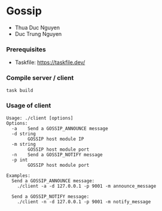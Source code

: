 # Gossip

- Thua Duc Nguyen
- Duc Trung Nguyen

### Prerequisites
- Taskfile: https://taskfile.dev/

### Compile server / client
```bash
task build
```

### Usage of client 

```
Usage: ./client [options]
Options:
  -a    Send a GOSSIP_ANNOUNCE message
  -d string
        GOSSIP host module IP
  -m string
        GOSSIP host module port
  -n    Send a GOSSIP_NOTIFY message
  -p int
        GOSSIP host module port

Examples:
  Send a GOSSIP_ANNOUNCE message:
    ./client -a -d 127.0.0.1 -p 9001 -m announce_message

  Send a GOSSIP_NOTIFY message:
    ./client -n -d 127.0.0.1 -p 9001 -m notify_message
```